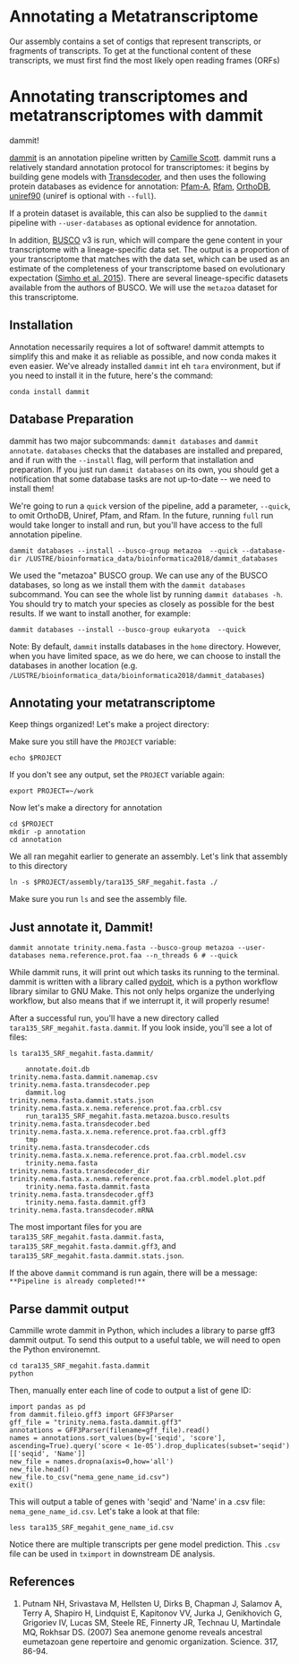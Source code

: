 # Annotating a Metatranscriptome

Our assembly contains a set of contigs that represent transcripts, or 
fragments of transcripts. To get at the functional content of these 
transcripts, we must first find the most likely open reading frames (ORFs)


# Annotating transcriptomes and metatranscriptomes with dammit

dammit!

[dammit](http://www.camillescott.org/dammit/index.html) is an annotation
pipeline written by [Camille
Scott](http://www.camillescott.org/). dammit runs a relatively standard annotation
protocol for transcriptomes: it begins by building gene models with [Transdecoder](http://transdecoder.github.io/),
and then
uses the following protein databases as evidence for annotation:
[Pfam-A](http://pfam.xfam.org/), [Rfam](http://rfam.xfam.org/),
[OrthoDB](http://www.orthodb.org/),
[uniref90](http://www.uniprot.org/help/uniref) (uniref is optional with
`--full`).

If a protein dataset is available, this can also be supplied to the
`dammit` pipeline with `--user-databases` as optional evidence for
annotation.

In addition, [BUSCO](http://busco.ezlab.org/) v3 is run, which will compare the gene content in your transcriptome
with a lineage-specific data set. The output is a proportion of your
transcriptome that matches with the data set, which can be used as an
estimate of the completeness of your transcriptome based on evolutionary
expectation ([Simho et al.
2015](http://bioinformatics.oxfordjournals.org/content/31/19/3210.full)).
There are several lineage-specific datasets available from the authors
of BUSCO. We will use the `metazoa` dataset for this transcriptome.

## Installation

Annotation necessarily requires a lot of software! dammit attempts to simplify this and
make it as reliable as possible, and now conda makes it even easier. We've already
installed `dammit` int eh `tara` environment, but if you need to install it in the future,
here's the command:

```
conda install dammit
```

## Database Preparation

dammit has two major subcommands: `dammit databases` and `dammit annotate`. `databases`
checks that the databases are installed and prepared, and if run with the `--install` flag,
will perform that installation and preparation. If you just run `dammit databases` on its
own, you should get a notification that some database tasks are not up-to-date -- we need
to install them!

We're going to run a `quick` version of the pipeline, add a parameter, `--quick`, to omit OrthoDB, Uniref, Pfam, and Rfam. In the future, running `full` run would take longer to install and run, but you'll have access to the full annotation pipeline.

```
dammit databases --install --busco-group metazoa  --quick --database-dir /LUSTRE/bioinformatica_data/bioinformatica2018/dammit_databases
```

We used the "metazoa" BUSCO group. We can use any of the BUSCO databases, so long as we install
them with the `dammit databases` subcommand. You can see the whole list by running
`dammit databases -h`. You should try to match your species as closely as possible for the best
results. If we want to install another, for example:

```
dammit databases --install --busco-group eukaryota  --quick
```

Note: By default, `dammit` installs databases in the `home` directory. However, when you have limited space, as we do here, we can choose to install the databases in another location (e.g. `/LUSTRE/bioinformatica_data/bioinformatica2018/dammit_databases`)  


## Annotating your metatranscriptome

Keep things organized! Let's make a project directory:

Make sure you still have the `PROJECT` variable:

```
echo $PROJECT
```

If you don't see any output, set the `PROJECT` variable again:

```
export PROJECT=~/work
```

Now let's make a directory for annotation
```
cd $PROJECT
mkdir -p annotation
cd annotation
```

We all ran megahit earlier to generate an assembly. Let's link that assembly to this directory

```
ln -s $PROJECT/assembly/tara135_SRF_megahit.fasta ./
```

Make sure you run `ls` and see the assembly file.

## Just annotate it, Dammit! 

```
dammit annotate trinity.nema.fasta --busco-group metazoa --user-databases nema.reference.prot.faa --n_threads 6 # --quick
```

While dammit runs, it will print out which tasks its running to the terminal. dammit is
written with a library called [pydoit](www.pydoit.org), which is a python workflow library similar
to GNU Make. This not only helps organize the underlying workflow, but also means that if we
interrupt it, it will properly resume!

After a successful run, you'll have a new directory called `tara135_SRF_megahit.fasta.dammit`. If you
look inside, you'll see a lot of files:

```
ls tara135_SRF_megahit.fasta.dammit/
```
```
    annotate.doit.db                              trinity.nema.fasta.dammit.namemap.csv  trinity.nema.fasta.transdecoder.pep
    dammit.log                                    trinity.nema.fasta.dammit.stats.json   trinity.nema.fasta.x.nema.reference.prot.faa.crbl.csv
    run_tara135_SRF_megahit.fasta.metazoa.busco.results  trinity.nema.fasta.transdecoder.bed    trinity.nema.fasta.x.nema.reference.prot.faa.crbl.gff3
    tmp                                           trinity.nema.fasta.transdecoder.cds    trinity.nema.fasta.x.nema.reference.prot.faa.crbl.model.csv
    trinity.nema.fasta                            trinity.nema.fasta.transdecoder_dir    trinity.nema.fasta.x.nema.reference.prot.faa.crbl.model.plot.pdf
    trinity.nema.fasta.dammit.fasta               trinity.nema.fasta.transdecoder.gff3
    trinity.nema.fasta.dammit.gff3                trinity.nema.fasta.transdecoder.mRNA
```

The most important files for you are `tara135_SRF_megahit.fasta.dammit.fasta`,
`tara135_SRF_megahit.fasta.dammit.gff3`, and `tara135_SRF_megahit.fasta.dammit.stats.json`.

If the above `dammit` command is run again, there will be a message:
`**Pipeline is already completed!**`


## Parse dammit output

Cammille wrote dammit in Python, which includes a library to parse gff3 dammit output. To send this output to a useful table, we will need to open the Python environemnt.

```
cd tara135_SRF_megahit.fasta.dammit
python
```

Then, manually enter each line of code to output a list of gene ID:

```
import pandas as pd
from dammit.fileio.gff3 import GFF3Parser
gff_file = "trinity.nema.fasta.dammit.gff3"
annotations = GFF3Parser(filename=gff_file).read()
names = annotations.sort_values(by=['seqid', 'score'], ascending=True).query('score < 1e-05').drop_duplicates(subset='seqid')[['seqid', 'Name']]
new_file = names.dropna(axis=0,how='all')
new_file.head()
new_file.to_csv("nema_gene_name_id.csv")
exit()
```
This will output a table of genes with 'seqid' and 'Name' in a .csv file: `nema_gene_name_id.csv`. Let's take a look at that file:

```
less tara135_SRF_megahit_gene_name_id.csv
```

Notice there are multiple transcripts per gene model prediction. This `.csv` file can be used in `tximport` in downstream DE analysis.

## References

1. Putnam NH, Srivastava M, Hellsten U, Dirks B, Chapman J, Salamov A,
Terry A, Shapiro H, Lindquist E, Kapitonov VV, Jurka J, Genikhovich G,
Grigoriev IV, Lucas SM, Steele RE, Finnerty JR, Technau U, Martindale
MQ, Rokhsar DS. (2007) Sea anemone genome reveals ancestral eumetazoan
gene repertoire and genomic organization. Science. 317, 86-94.
